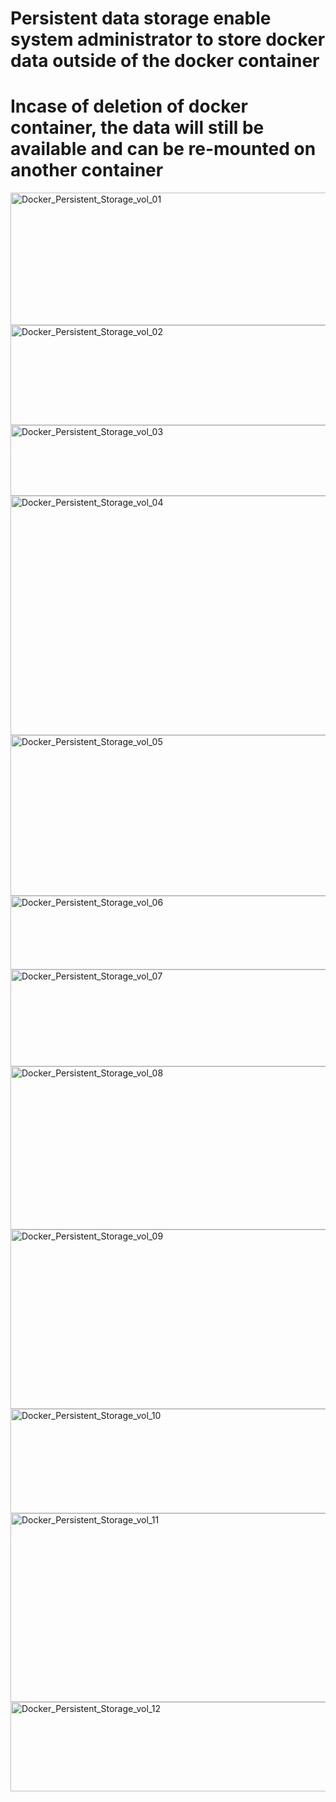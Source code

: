 # Persistent data storage enable system administrator to store docker data outside of the docker container #
# Incase of deletion of docker container, the data will still be available and can be re-mounted on another container #

<img width="740" height="212" alt="Docker_Persistent_Storage_vol_01" src="https://github.com/user-attachments/assets/2ee97ff7-86c4-415e-92db-96a4f03e7daf" />
<img width="533" height="160" alt="Docker_Persistent_Storage_vol_02" src="https://github.com/user-attachments/assets/c53ec453-39d2-483c-bdc8-a60264ffd04b" />
<img width="741" height="113" alt="Docker_Persistent_Storage_vol_03" src="https://github.com/user-attachments/assets/54525388-7b0e-4adf-a4f0-cbb2b947966c" />
<img width="764" height="383" alt="Docker_Persistent_Storage_vol_04" src="https://github.com/user-attachments/assets/b70789f1-433f-4eb4-a4b9-403231c0ddd1" />
<img width="694" height="257" alt="Docker_Persistent_Storage_vol_05" src="https://github.com/user-attachments/assets/bc492ac8-88d2-4375-9407-451b2dcda0fd" />
<img width="725" height="118" alt="Docker_Persistent_Storage_vol_06" src="https://github.com/user-attachments/assets/84d0136b-238e-406d-8474-1b47d2dd8b6a" />
<img width="766" height="155" alt="Docker_Persistent_Storage_vol_07" src="https://github.com/user-attachments/assets/b33c0b4b-d34b-4cf5-8074-fe10fdc09aae" />
<img width="654" height="261" alt="Docker_Persistent_Storage_vol_08" src="https://github.com/user-attachments/assets/6488a334-d9b8-47d9-8561-f7f16491eac5" />
<img width="607" height="287" alt="Docker_Persistent_Storage_vol_09" src="https://github.com/user-attachments/assets/b4ef15c2-c4bc-47de-8c67-2baeed2dd069" />
<img width="599" height="167" alt="Docker_Persistent_Storage_vol_10" src="https://github.com/user-attachments/assets/4309f397-8516-4f79-90a0-0fc8825872e4" />
<img width="590" height="302" alt="Docker_Persistent_Storage_vol_11" src="https://github.com/user-attachments/assets/c63e218b-3824-45a9-9773-e0d4444edb83" />
<img width="595" height="143" alt="Docker_Persistent_Storage_vol_12" src="https://github.com/user-attachments/assets/40a60559-c5db-432f-9cb8-3be6b5863906" />
